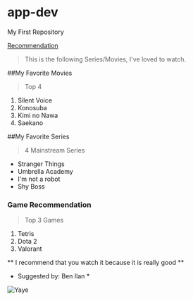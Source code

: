 # app-dev
My First Repository

[Recommendation](https://github.com/splookey/app-dev/blob/readme-edits/README.md)

> This is the following Series/Movies, I've loved to watch.

##My Favorite Movies
>Top 4
1. Silent Voice 
2. Konosuba
3. Kimi no Nawa
4. Saekano

##My Favorite Series
> 4 Mainstream Series
- Stranger Things
- Umbrella Academy
- I'm not a robot
- Shy Boss

### Game Recommendation
> Top 3 Games
1. Tetris
2. Dota 2
3. Valorant

** I recommend that you watch it because it is really good **
* Suggested by: Ben Ilan *

![ Yaye ](https://i.pinimg.com/originals/cb/37/db/cb37db46255b7995387cf88a284b6561.jpg)
